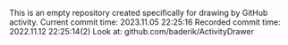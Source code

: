 This is an empty repository created specifically for drawing by GitHub activity.
Current commit time: 2023.11.05 22:25:16
Recorded commit time: 2022.11.12 22:25:14(2)
Look at: github.com/baderik/ActivityDrawer
